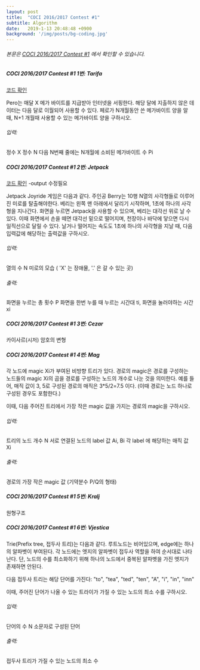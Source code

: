 ```yaml
---
layout: post
title:  "COCI 2016/2017 Contest #1"
subtitle: Algorithm
date:   2019-1-13 20:48:48 +0900
background: '/img/posts/bg-coding.jpg'
---
```



###### 본문은 [COCI 2016/2017 Contest #1](http://hsin.hr/coci/archive/2016_2017/contest1_tasks.pdf) 에서 확인할 수 있습니다.

##### COCI 2016/2017 Contest #1 1번: Tarifa

[코드 확인](https://github.com/koallamara/Algorithm/blob/master/coci_1617_1/Tarifa.java)

Pero는 매달 X 메가 바이트를 지급받아 인터넷을 서핑한다. 해당 달에 지출하지 않은 데이터는 다음 달로 이월되어 사용할 수 있다. 페로가 N개월동안 쓴 메가바이트 양을 알 때, N+1 개월때 사용할 수 있는 메가바이트 양을 구하시오.

###### 입력:
정수 X
정수 N
다음 N번째 줄에는 N개월에 소비된 메가바이트 수 Pi

##### COCI 2016/2017 Contest #1 2번: Jetpack

[코드 확인](https://github.com/koallamara/Algorithm/blob/master/coci_1617_1/Jetpack.java) -output 수정필요

Jetpack Joyride 게임은 다음과 같다. 주인공 Berry는 10행 N열의 사각형들로 이루어진 미로를 탈출해야한다. 베리는 왼쪽 맨 아래에서 달리기 시작하며, 1초에 하나의 사각형을 지나간다. 화면을 누르면 Jetpack을 사용할 수 있으며, 베리는 대각선 위로 날 수 있다. 이때 화면에서 손을 떼면 대각선 밑으로 떨어지며, 천장이나 바닥에 닿으면 다시 일직선으로 달릴 수 있다. 날거나 떨어지는 속도도 1초에 하나의 사각형을 지날 때, 다음 입력값에 해당하는 출력값을 구하시오.

###### 입력:
열의 수 N
미로의 모습 ( 'X' 는 장애물, '.' 은 갈 수 있는 곳)

###### 출력:
화면을 누르는 총 횟수 P
화면을 한번 누를 때 누르는 시간대 ti, 화면을 눌러야하는 시간 xi

##### COCI 2016/2017 Contest #1 3번: Cezar
카이사르(시저) 암호의 변형

##### COCI 2016/2017 Contest #1 4번: Mag

각 노드에 magic Xi가 부여된 비방향 트리가 있다. 경로의 magic은 경로를 구성하는 노드들의 magic Xi의 곱을 경로를 구성하는 노드의 개수로 나눈 것을 의미한다. 예를 들어, 매직 값이 3, 5로 구성된 경로의 매직은 3*5/2=7.5 이다. (이때 경로는 노드 하나로 구성된 경우도 포함한다.)

이때, 다음 주어진 트리에서 가장 작은 magic 값을 가지는 경로의 magic을 구하시오.

###### 입력:
트리의 노드 개수 N
서로 연결된 노드의 label 값 Ai, Bi
각 label 에 해당하는 매직 값 Xi

###### 출력:
경로의 가장 작은 magic 값 (기약분수 P/Q의 형태)

##### COCI 2016/2017 Contest #1 5번: Kralj
원형구조

##### COCI 2016/2017 Contest #1 6번: Vjestica

Trie(Prefix tree, 접두사 트리)는 다음과 같다. 루트노드는 비어있으며, edge에는 하나의 알파벳이 부여된다. 각 노드에는 엣지의 알파벳이 접두사 역할을 하여 순서대로 나타난다. 단, 노드의 수를 최소화하기 위해 하나의 노드에서 중복된 알파벳을 가진 엣지가 존재하면 안된다. 

다음 접두사 트리는 해당 단어를 가진다: "to", "tea", "ted", "ten", "A", "i", "in", "inn"

이때, 주어진 단어가 나올 수 있는 트라이가 가질 수 있는 노드의 최소 수를 구하시오.

###### 입력:
단어의 수 N
소문자로 구성된 단어

###### 출력:
접두사 트리가 가질 수 있는 노드의 최소 수









